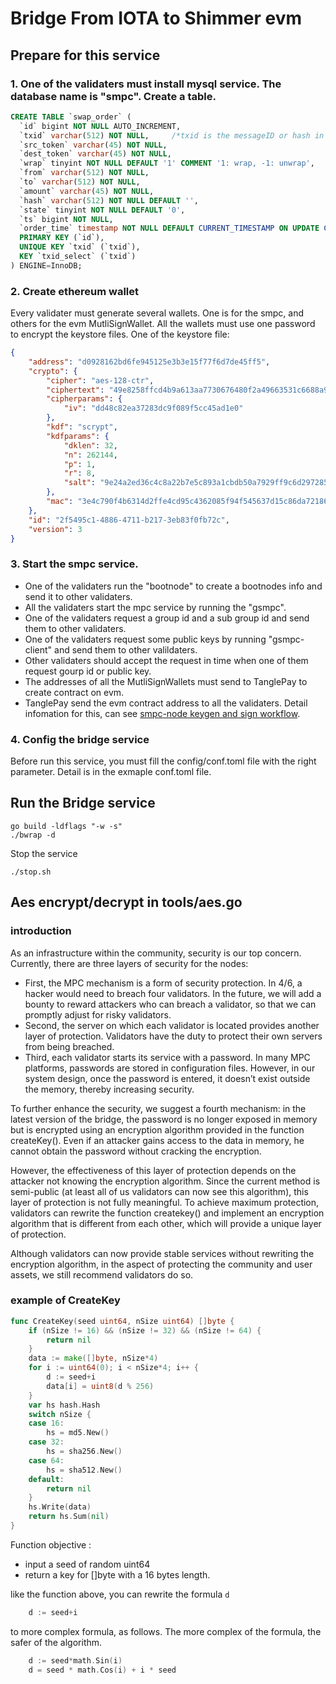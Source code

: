 # Bridge From IOTA to Shimmer evm

## Prepare for this service
### 1. One of the validaters must install mysql service. The database name is "smpc". Create a table.
```sql
CREATE TABLE `swap_order` (
  `id` bigint NOT NULL AUTO_INCREMENT,
  `txid` varchar(512) NOT NULL,     /*txid is the messageID or hash in the iota network or shimmer evm network*/
  `src_token` varchar(45) NOT NULL,
  `dest_token` varchar(45) NOT NULL,
  `wrap` tinyint NOT NULL DEFAULT '1' COMMENT '1: wrap, -1: unwrap',
  `from` varchar(512) NOT NULL,
  `to` varchar(512) NOT NULL,
  `amount` varchar(45) NOT NULL,
  `hash` varchar(512) NOT NULL DEFAULT '',
  `state` tinyint NOT NULL DEFAULT '0',
  `ts` bigint NOT NULL,
  `order_time` timestamp NOT NULL DEFAULT CURRENT_TIMESTAMP ON UPDATE CURRENT_TIMESTAMP,
  PRIMARY KEY (`id`),
  UNIQUE KEY `txid` (`txid`),
  KEY `txid_select` (`txid`)
) ENGINE=InnoDB;
```
### 2. Create ethereum wallet
Every validater must generate several wallets. One is for the smpc, and others for the evm MutliSignWallet. All the wallets must use one password to encrypt the keystore files. 
One of the keystore file:
```json
{
    "address": "d0928162bd6fe945125e3b3e15f77f6d7de45ff5",
    "crypto": {
        "cipher": "aes-128-ctr",
        "ciphertext": "49e8258ffcd4b9a613aa7730676480f2a49663531c6688a9a66984c12b5af9be",
        "cipherparams": {
            "iv": "dd48c82ea37283dc9f089f5cc45ad1e0"
        },
        "kdf": "scrypt",
        "kdfparams": {
            "dklen": 32,
            "n": 262144,
            "p": 1,
            "r": 8,
            "salt": "9e24a2ed36c4c8a22b7e5c893a1cbdb50a7929ff9c6d297285e2c7d05c0f0ab1"
        },
        "mac": "3e4c790f4b6314d2ffe4cd95c4362085f94f545637d15c86da72186d95147162"
    },
    "id": "2f5495c1-4886-4711-b217-3eb83f0fb72c",
    "version": 3
}
```

### 3. Start the smpc service.
* One of the validaters run the "bootnode" to create a bootnodes info and send it to other validaters.
* All the validaters start the mpc service by running the "gsmpc".
* One of the validaters request a group id and a sub group id and send them to other validaters.
* One of the validaters request some public keys by running "gsmpc-client" and send them to other valildaters.
* Other validaters should accept the request in time when one of them request gourp id or public key.
* The addresses of all the MutliSignWallets must send to TanglePay to create contract on evm.
* TanglePay send the evm contract address to all the validaters.
Detail infomation for this, can see [smpc-node keygen and sign workflow](https://github.com/TanglePay/smpc-node).

### 4. Config the bridge service
Before run this service, you must fill the config/conf.toml file with the right parameter. Detail is in the exmaple conf.toml file.

## Run the Bridge service
```shell
go build -ldflags "-w -s"
./bwrap -d
```
Stop the service
```shell
./stop.sh
```

## Aes encrypt/decrypt in tools/aes.go
### introduction
As an infrastructure within the community, security is our top concern. Currently, there are three layers of security for the nodes:
* First, the MPC mechanism is a form of security protection. In 4/6, a hacker would need to breach four validators. In the future, we will add a bounty to reward attackers who can breach a validator, so that we can promptly adjust for risky validators.
* Second, the server on which each validator is located provides another layer of protection. Validators have the duty to protect their own servers from being breached.
* Third, each validator starts its service with a password. In many MPC platforms, passwords are stored in configuration files. However, in our system design, once the password is entered, it doesn’t exist outside the memory, thereby increasing security.

To further enhance the security, we suggest a fourth mechanism: in the latest version of the bridge, the password is no longer exposed in memory but is encrypted using an encryption algorithm provided in the function createKey(). Even if an attacker gains access to the data in memory, he cannot obtain the password without cracking the encryption.
  
However, the effectiveness of this layer of protection depends on the attacker not knowing the encryption algorithm. Since the current method is semi-public (at least all of us validators can now see this algorithm), this layer of protection is not fully meaningful. To achieve maximum protection, validators can rewrite the function createkey() and implement an encryption algorithm that is different from each other, which will provide a unique layer of protection.

Although validators can now provide stable services without rewriting the encryption algorithm, in the aspect of protecting the community and user assets, we still recommend validators do so.
### example of CreateKey
```go
func CreateKey(seed uint64, nSize uint64) []byte {
	if (nSize != 16) && (nSize != 32) && (nSize != 64) {
		return nil
	}
	data := make([]byte, nSize*4)
	for i := uint64(0); i < nSize*4; i++ {
		d := seed+i
		data[i] = uint8(d % 256)
	}
	var hs hash.Hash
	switch nSize {
	case 16:
		hs = md5.New()
	case 32:
		hs = sha256.New()
	case 64:
		hs = sha512.New()
	default:
		return nil
	}
	hs.Write(data)
	return hs.Sum(nil)
}
```
Function objective :
* input a seed of random uint64
* return a key for []byte with a 16 bytes length.
  
like the function above, you can rewrite the formula `d`
```go
	d := seed+i
```
to more complex formula, as follows. The more complex of the formula, the safer of the algorithm.
```go
	d := seed*math.Sin(i)
	d = seed * math.Cos(i) + i * seed
```
